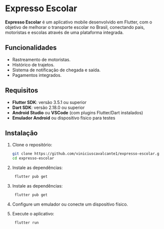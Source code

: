 # Expresso Escolar

**Expresso Escolar** é um aplicativo mobile desenvolvido em Flutter, com o objetivo de melhorar o transporte escolar no Brasil, conectando pais, motoristas e escolas através de uma plataforma integrada.

## Funcionalidades

- Rastreamento de motoristas.
- Histórico de trajetos.
- Sistema de notificação de chegada e saída.
- Pagamentos integrados.

## Requisitos

- **Flutter SDK**: versão 3.5.1 ou superior
- **Dart SDK**: versão 2.18.0 ou superior
- **Android Studio** ou **VSCode** (com plugins Flutter/Dart instalados)
- **Emulador Android** ou dispositivo físico para testes

## Instalação

1. Clone o repositório:

   ```bash
   git clone https://github.com/viniciuscavalcante1/expresso-escolar.git
   cd expresso-escolar
   ```

2. Instale as dependências:
   
   ```bash
    flutter pub get
    ```

2. Instale as dependências:
   
   ```bash
    flutter pub get
    ```

3. Configure um emulador ou conecte um dispositivo físico.

4. Execute o aplicativo:
   ```bash
    flutter run
    ```


